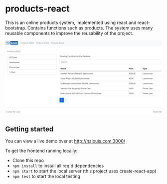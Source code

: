 # products-react

This is an online products system, implemented using react and react-bootstrap. Contains functions such as products. The system uses many reusable components to improve the reusability of the project.

![image](src/images/products.jpg)

## Getting started

You can view a live demo over at http://nzlouis.com:3000/

To get the frontend running locally:

- Clone this repo
- `npm install` to install all req'd dependencies
- `npm start` to start the local server (this project uses create-react-app)
- `npm test` to start the local testing
